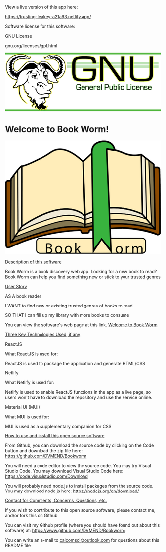 View a live version of this app here:

https://trusting-leakey-a21a93.netlify.app/

Software license for this software:

GNU License







gnu.org/licenses/gpl.html




![Software License](3.png)
# Welcome to Book Worm!


![Welcome to Book Worm](bookworm.png)







  
[Description of this software](description)

Book Worm is a book discovery web app. Looking for a new book to read? Book Worm can help you find something new or stick to your trusted genres


[User Story](user-story) 

AS A book reader 

I WANT to find new or existing trusted genres of books to read 

SO THAT I can fill up my library with more books to consume


You can view the software's web page at this link. [Welcome to Book Worm](https://github.com/DVMEND/Bookworm)

[Three Key Technologies Used, if any](key-technologies-used)

ReactJS 

What ReactJS  is used for:

ReactJS is used to package the application and generate HTML/CSS

Netlify

What Netlify is used for:

Netlify is used to enable ReactJS functions in the app as a live page, so users won't have to download the repository and use the service online.

Material UI (MUI)

What MUI is used for:

MUI is used as a supplementary companion for CSS

[How to use and install this open source software](how-to-install)


From Github, you can download the source code by clicking on the Code button and download the zip file here: https://github.com/DVMEND/Bookworm

You will need a code editor to view the source code. You may try Visual Studio Code. You may download Visual Studio Code here: https://code.visualstudio.com/Download

You will probably need node.js to install packages from the source code. You may download node.js here: https://nodejs.org/en/download/

[Contact for Comments, Concerns, Questions, etc.](contact)

If you wish to contribute to this open source software, please contact me, and/or fork this on Github



You can visit my Github profile (where you should have found out about this software) at: https://www.github.com/DVMEND/Bookworm

You can write an e-mail to calcomsci@outlook.com for questions about this README file

